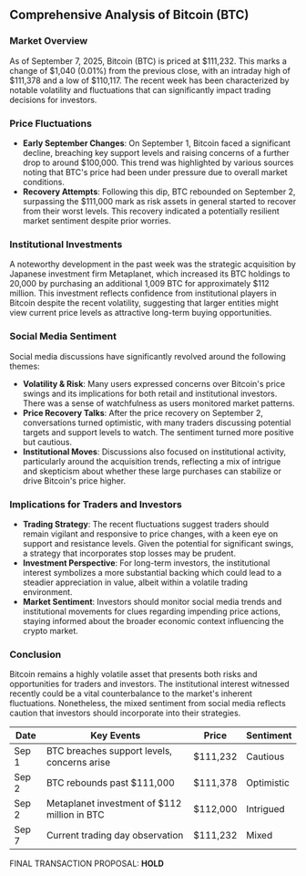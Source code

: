 ## Comprehensive Analysis of Bitcoin (BTC)

### Market Overview
As of September 7, 2025, Bitcoin (BTC) is priced at $111,232. This marks a change of $1,040 (0.01%) from the previous close, with an intraday high of $111,378 and a low of $110,117. The recent week has been characterized by notable volatility and fluctuations that can significantly impact trading decisions for investors.

### Price Fluctuations
- **Early September Changes**: On September 1, Bitcoin faced a significant decline, breaching key support levels and raising concerns of a further drop to around $100,000. This trend was highlighted by various sources noting that BTC's price had been under pressure due to overall market conditions.
- **Recovery Attempts**: Following this dip, BTC rebounded on September 2, surpassing the $111,000 mark as risk assets in general started to recover from their worst levels. This recovery indicated a potentially resilient market sentiment despite prior worries.

### Institutional Investments
A noteworthy development in the past week was the strategic acquisition by Japanese investment firm Metaplanet, which increased its BTC holdings to 20,000 by purchasing an additional 1,009 BTC for approximately $112 million. This investment reflects confidence from institutional players in Bitcoin despite the recent volatility, suggesting that larger entities might view current price levels as attractive long-term buying opportunities.

### Social Media Sentiment
Social media discussions have significantly revolved around the following themes:
- **Volatility & Risk**: Many users expressed concerns over Bitcoin's price swings and its implications for both retail and institutional investors. There was a sense of watchfulness as users monitored market patterns.
- **Price Recovery Talks**: After the price recovery on September 2, conversations turned optimistic, with many traders discussing potential targets and support levels to watch. The sentiment turned more positive but cautious.
- **Institutional Moves**: Discussions also focused on institutional activity, particularly around the acquisition trends, reflecting a mix of intrigue and skepticism about whether these large purchases can stabilize or drive Bitcoin's price higher.

### Implications for Traders and Investors
- **Trading Strategy**: The recent fluctuations suggest traders should remain vigilant and responsive to price changes, with a keen eye on support and resistance levels. Given the potential for significant swings, a strategy that incorporates stop losses may be prudent.
- **Investment Perspective**: For long-term investors, the institutional interest symbolizes a more substantial backing which could lead to a steadier appreciation in value, albeit within a volatile trading environment.
- **Market Sentiment**: Investors should monitor social media trends and institutional movements for clues regarding impending price actions, staying informed about the broader economic context influencing the crypto market.

### Conclusion
Bitcoin remains a highly volatile asset that presents both risks and opportunities for traders and investors. The institutional interest witnessed recently could be a vital counterbalance to the market's inherent fluctuations. Nonetheless, the mixed sentiment from social media reflects caution that investors should incorporate into their strategies.

| Date       | Key Events                                         | Price     | Sentiment   |
|------------|----------------------------------------------------|-----------|-------------|
| Sep 1      | BTC breaches support levels, concerns arise        | $111,232  | Cautious    |
| Sep 2      | BTC rebounds past $111,000                         | $111,378  | Optimistic   |
| Sep 2      | Metaplanet investment of $112 million in BTC      | $112,000  | Intrigued   |
| Sep 7      | Current trading day observation                    | $111,232  | Mixed       |

FINAL TRANSACTION PROPOSAL: **HOLD**